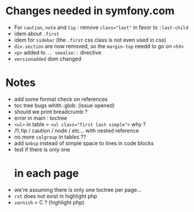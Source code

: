 Changes needed in symfony.com 
=============================

- For `caution`, `note` and `tip` : remove `class="last"` in favor to `:last-child`
- idem about `.first`
- idem for `sidebar` (the `.first` css class is not even used in css)
- `div.section` are now removed, so the `margin-top` needd to go on `<hX>`
- `<p>` added to `.. seealso::` directive 
- `versionadded` dom changed 

Notes
=====

- add some format check on references
- toc tree bugs whith :glob: (issue opened)
- should we print breadcrumb ?
- error in main : toctree
- `<ul>` in table = `<ul class="first last simple">`  why ?
- /!\ tip / caution / node / etc... with nested reference
- no more `colgroup` in tables ??
- add `&nbsp` instead of simple space to lines in code blocks
- test if there is only one <h1> in each page
- we're assuming there is only one toctree per page...
- `rst` does not exist in highlight php
- `varnish` = C ? (highlight php)
